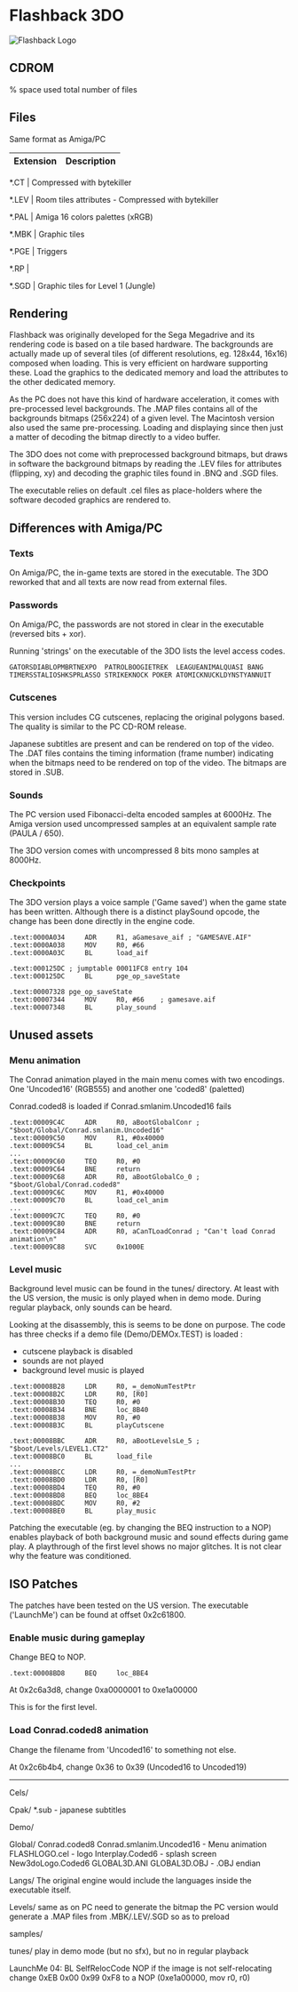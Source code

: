 
# Flashback 3DO

![Flashback Logo](img/flashlogo.cel.png)

## CDROM

% space used
total number of files

## Files

Same format as Amiga/PC

Extension | Description
--------- | -----------

*.CT  | Compressed with bytekiller

*.LEV | Room tiles attributes - Compressed with bytekiller

*.PAL | Amiga 16 colors palettes (xRGB)

*.MBK | Graphic tiles

*.PGE | Triggers

*.RP |

*.SGD | Graphic tiles for Level 1 (Jungle)

## Rendering

Flashback was originally developed for the Sega Megadrive and its rendering code is based on
a tile based hardware. The backgrounds are actually made up of several tiles (of different
resolutions, eg. 128x44, 16x16) composed when loading. This is very efficient on hardware
supporting these. Load the graphics to the dedicated memory and load the attributes to the
other dedicated memory.

As the PC does not have this kind of hardware acceleration, it comes with pre-processed
level backgrounds. The .MAP files contains all of the backgrounds bitmaps (256x224) of a given level.
The Macintosh version also used the same pre-processing. Loading and displaying since then
just a matter of decoding the bitmap directly to a video buffer.

The 3DO does not come with preprocessed background bitmaps, but draws in software the background
bitmaps by reading the .LEV files for attributes (flipping, xy) and decoding the graphic tiles found
in .BNQ and .SGD files.

The executable relies on default .cel files as place-holders where the software decoded graphics
are rendered to.

## Differences with Amiga/PC

### Texts

On Amiga/PC, the in-game texts are stored in the executable. The 3DO reworked that and all
texts are now read from external files.

### Passwords

On Amiga/PC, the passwords are not stored in clear in the executable (reversed bits + xor).

Running 'strings' on the executable of the 3DO lists the level access codes.

```
GATORSDIABLOPMBRTNEXPO  PATROLBOOGIETREK  LEAGUEANIMALQUASI BANG
TIMERSSTALIOSHKSPRLASSO STRIKEKNOCK POKER ATOMICKNUCKLDYNSTYANNUIT
```

### Cutscenes

This version includes CG cutscenes, replacing the original polygons based.
The quality is similar to the PC CD-ROM release.

Japanese subtitles are present and can be rendered on top of the video.
The .DAT files contains the timing information (frame number) indicating
when the bitmaps need to be rendered on top of the video. The bitmaps are stored in .SUB.

### Sounds

The PC version used Fibonacci-delta encoded samples at 6000Hz. The Amiga
version used uncompressed samples at an equivalent sample rate (PAULA / 650).

The 3DO version comes with uncompressed 8 bits mono samples at 8000Hz.

### Checkpoints

The 3DO version plays a voice sample ('Game saved') when the game state has been written.
Although there is a distinct playSound opcode, the change has been done directly in the
engine code.

```
.text:0000A034     ADR     R1, aGamesave_aif ; "GAMESAVE.AIF"
.text:0000A038     MOV     R0, #66
.text:0000A03C     BL      load_aif

.text:000125DC ; jumptable 00011FC8 entry 104
.text:000125DC     BL      pge_op_saveState

.text:00007328 pge_op_saveState
.text:00007344     MOV     R0, #66    ; gamesave.aif
.text:00007348     BL      play_sound
```

## Unused assets

### Menu animation

The Conrad animation played in the main menu comes with two encodings.
One 'Uncoded16' (RGB555) and another one 'coded8' (paletted)

Conrad.coded8 is loaded if Conrad.smlanim.Uncoded16 fails

```
.text:00009C4C     ADR     R0, aBootGlobalConr ; "$boot/Global/Conrad.smlanim.Uncoded16"
.text:00009C50     MOV     R1, #0x40000
.text:00009C54     BL      load_cel_anim
...
.text:00009C60     TEQ     R0, #0
.text:00009C64     BNE     return
.text:00009C68     ADR     R0, aBootGlobalCo_0 ; "$boot/Global/Conrad.coded8"
.text:00009C6C     MOV     R1, #0x40000
.text:00009C70     BL      load_cel_anim
...
.text:00009C7C     TEQ     R0, #0
.text:00009C80     BNE     return
.text:00009C84     ADR     R0, aCanTLoadConrad ; "Can't load Conrad animation\n"
.text:00009C88     SVC     0x1000E
```

### Level music

Background level music can be found in the tunes/ directory. At least with the US version,
the music is only played when in demo mode. During regular playback, only sounds can be heard.

Looking at the disassembly, this is seems to be done on purpose. The code has three checks if
a demo file (Demo/DEMOx.TEST) is loaded :

- cutscene playback is disabled
- sounds are not played
- background level music is played

```
.text:00008B28     LDR     R0, =_demoNumTestPtr
.text:00008B2C     LDR     R0, [R0]
.text:00008B30     TEQ     R0, #0
.text:00008B34     BNE     loc_8B40
.text:00008B38     MOV     R0, #0
.text:00008B3C     BL      playCutscene

.text:00008BBC     ADR     R0, aBootLevelsLe_5 ; "$boot/Levels/LEVEL1.CT2"
.text:00008BC0     BL      load_file
...
.text:00008BCC     LDR     R0, =_demoNumTestPtr
.text:00008BD0     LDR     R0, [R0]
.text:00008BD4     TEQ     R0, #0
.text:00008BD8     BEQ     loc_8BE4
.text:00008BDC     MOV     R0, #2
.text:00008BE0     BL      play_music
```

Patching the executable (eg. by changing the BEQ instruction to a NOP) enables playback of
both background music and sound effects during game play. A playthrough of the first level
shows no major glitches. It is not clear why the feature was conditioned.



## ISO Patches

The patches have been tested on the US version. The executable ('LaunchMe') can
be found at offset 0x2c61800.

### Enable music during gameplay

Change BEQ to NOP.

```
.text:00008BD8     BEQ     loc_8BE4
```

At 0x2c6a3d8, change 0xa0000001 to 0xe1a00000

This is for the first level.

### Load Conrad.coded8 animation

Change the filename from 'Uncoded16' to something not else.

At 0x2c6b4b4, change 0x36 to 0x39 (Uncoded16 to Uncoded19)

---


Cels/

Cpak/
	*.sub - japanese subtitles

Demo/

Global/
	Conrad.coded8
	Conrad.smlanim.Uncoded16 - Menu animation
	FLASHLOGO.cel - logo
	Interplay.Coded6 - splash screen
	New3doLogo.Coded6
	GLOBAL3D.ANI
	GLOBAL3D.OBJ - .OBJ endian

Langs/
	The original engine would include the languages inside the executable itself.

Levels/
	same as on PC
		need to generate the bitmap
			the PC version would generate a .MAP files from .MBK/.LEV/.SGD so as to preload

samples/

tunes/
	play in demo mode (but no sfx), but no in regular playback

LaunchMe
	04: BL SelfRelocCode NOP if the image is not self-relocating
		change 0xEB 0x00 0x99 0xF8 to a NOP (0xe1a00000, mov r0, r0)
